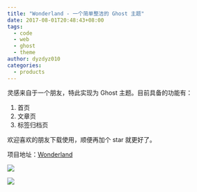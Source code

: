 ```yaml
---
title: "Wonderland - 一个简单整洁的 Ghost 主题"
date: 2017-08-01T20:48:43+08:00
tags:
  - code
  - web
  - ghost
  - theme
author: dyzdyz010
categories:
  - products
---
```


灵感来自于一个朋友，特此实现为 Ghost 主题。目前具备的功能有：

1. 首页
2. 文章页
3. 标签归档页

欢迎喜欢的朋友下载使用，顺便再加个 star 就更好了。

项目地址：[Wonderland](https://github.com/dyzdyz010/wonderland)

![](https://ws2.sinaimg.cn/large/006tNc79ly1fi4iibaf1bj31kw0w5ahp.jpg)

![](https://camo.githubusercontent.com/1b0ddde15c7c89ee9737aad9b857aadcc3d85f2b/68747470733a2f2f7773342e73696e61696d672e636e2f6c617267652f303036744e6337396c7931666934656c32663076786a33316b773076756e35332e6a7067)